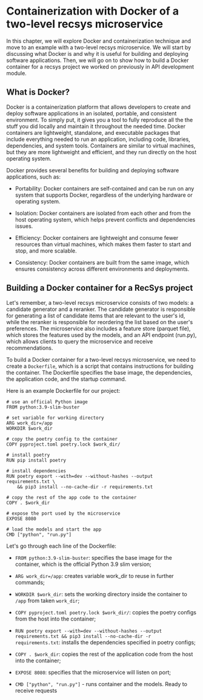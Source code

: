# Containerization with Docker of a two-level recsys microservice
In this chapter, we will explore Docker and containerization technique and move to an example with 
a two-level recsys microservice. We will start by discussing what Docker is and why it is useful
for building and deploying software applications. Then, we will go on to show how to build a
 Docker container for a recsys project we worked on previously in API development module.

## What is Docker?
Docker is a containerization platform that allows developers to create and deploy software
applications in an isolated, portable, and consistent environment. To simply put, it gives
you a tool to fully reproduce all the the stuff you did locally and maintain it throughout
the needed time. Docker containers are lightweight, standalone, and executable packages
that include everything needed to run an application, including code, libraries, dependencies,
and system tools. Containers are similar to virtual machines, but they are more lightweight
and efficient, and they run directly on the host operating system. 

Docker provides several benefits for building and deploying software applications, such as:
- Portability: Docker containers are self-contained and can be run on any system that supports 
Docker, regardless of the underlying hardware or operating system.

- Isolation: Docker containers are isolated from each other and from the host operating system,
which helps prevent conflicts and dependencies issues.

- Efficiency: Docker containers are lightweight and consume fewer resources than virtual machines,
which makes them faster to start and stop, and more scalable.

- Consistency: Docker containers are built from the same image, which ensures consistency across
different environments and deployments.

## Building a Docker container for a RecSys project
Let's remember, a two-level recsys microservice consists of two models: a candidate generator
and a reranker. The candidate generator is responsible for generating a list of candidate items
that are relevant to the user's id, while the reranker is responsible for reordering the list based
on the user's preferences. The microservice also includes a feature store (parquet file), which stores
the features used by the models, and an API endpoint (run.py), which allows clients to query
the microservice and receive recommendations.

To build a Docker container for a two-level recsys microservice, we need to create a `Dockerfile`,
which is a script that contains instructions for building the container. The Dockerfile specifies
the base image, the dependencies, the application code, and the startup command.

Here is an example Dockerfile for our project:
```
# use an official Python image
FROM python:3.9-slim-buster

# set variable for working directory
ARG work_dir=/app
WORKDIR $work_dir

# copy the poetry config to the container
COPY pyproject.toml poetry.lock $work_dir/

# install poetry
RUN pip install poetry

# install dependencies
RUN poetry export --with=dev --without-hashes --output requirements.txt \
    && pip3 install --no-cache-dir -r requirements.txt

# copy the rest of the app code to the container
COPY . $work_dir

# expose the port used by the microservice
EXPOSE 8080

# load the models and start the app
CMD ["python", "run.py"]
```

Let's go through each line of the Dockerfile:

- `FROM python:3.9-slim-buster`: specifies the base image for the container, which is the official Python 3.9 slim version;

- `ARG work_dir=/app`: creates variable work_dir to reuse in further commands;

- `WORKDIR $work_dir`: sets the working directory inside the container to `/app` from taken `work_dir`;

- `COPY pyproject.toml poetry.lock $work_dir/`: copies the poetry configs from the host into the container;

- `RUN poetry export --with=dev --without-hashes --output requirements.txt && pip3 install --no-cache-dir -r requirements.txt`: installs the dependencies specified in poetry configs;

- `COPY . $work_dir`: copies the rest of the application code from the host into the container;

- `EXPOSE 8080`: specifies that the microservice will listen on port;

- `CMD ["python", "run.py"]` - runs container and the models. Ready to receive requests

